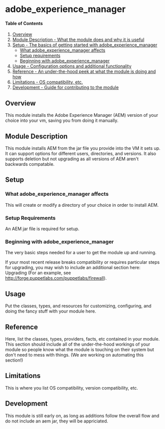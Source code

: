 # adobe_experience_manager

#### Table of Contents

1. [Overview](#overview)
2. [Module Description - What the module does and why it is useful](#module-description)
3. [Setup - The basics of getting started with adobe_experience_manager](#setup)
    * [What adobe_experience_manager affects](#what-adobe_experience_manager-affects)
    * [Setup requirements](#setup-requirements)
    * [Beginning with adobe_experience_manager](#beginning-with-adobe_experience_manager)
4. [Usage - Configuration options and additional functionality](#usage)
5. [Reference - An under-the-hood peek at what the module is doing and how](#reference)
5. [Limitations - OS compatibility, etc.](#limitations)
6. [Development - Guide for contributing to the module](#development)

## Overview

This module installs the Adobe Experience Manager (AEM) version of your choice into your vm, saving you from doing it manually.

## Module Description

This module installs AEM from the jar file you provide into the VM it sets up.  
It can support options for different users, directories, and versions.  It also supports deletion
but not upgrading as all versions of AEM aren't backwards compatable.  

## Setup

### What adobe_experience_manager affects

This will create or modify a directory of your choice in order to install AEM.


### Setup Requirements 

An AEM jar file is required for setup.

### Beginning with adobe_experience_manager

The very basic steps needed for a user to get the module up and running.

If your most recent release breaks compatibility or requires particular steps
for upgrading, you may wish to include an additional section here: Upgrading
(For an example, see http://forge.puppetlabs.com/puppetlabs/firewall).

## Usage

Put the classes, types, and resources for customizing, configuring, and doing
the fancy stuff with your module here.

## Reference

Here, list the classes, types, providers, facts, etc contained in your module.
This section should include all of the under-the-hood workings of your module so
people know what the module is touching on their system but don't need to mess
with things. (We are working on automating this section!)

## Limitations

This is where you list OS compatibility, version compatibility, etc.

## Development

This module is still early on, as long as additions follow the overall flow and do not include an aem jar, they will be appriciated.


